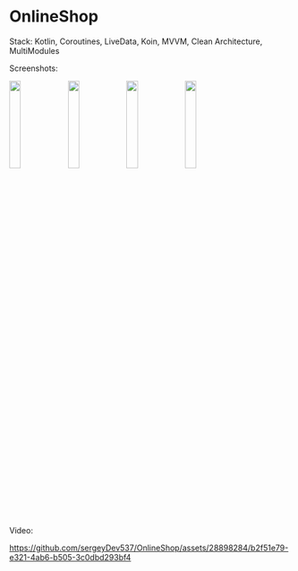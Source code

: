 # OnlineShop

Stack:
Kotlin, Coroutines, LiveData, Koin, MVVM, Clean Architecture, MultiModules

Screenshots:

<img src="https://github.com/sergeyDev537/OnlineShop/assets/28898284/3cd20be7-abb1-4d79-8bce-10ddfdb70d48" width="20%"></img>
<img src="https://github.com/sergeyDev537/OnlineShop/assets/28898284/9cd78f24-ee93-4180-8d89-3e3540f3343f" width="20%"></img>
<img src="https://github.com/sergeyDev537/OnlineShop/assets/28898284/33125ef8-80e8-40f2-a7a0-b481cabd26b5" width="20%"></img>
<img src="https://github.com/sergeyDev537/OnlineShop/assets/28898284/a477746b-cda1-457b-8ed6-9ff638d6d7e5" width="20%"></img>



Video:

https://github.com/sergeyDev537/OnlineShop/assets/28898284/b2f51e79-e321-4ab6-b505-3c0dbd293bf4


